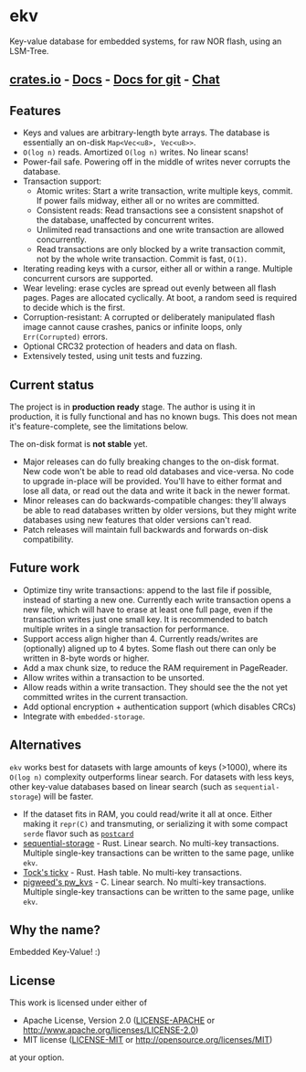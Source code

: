 # ekv

Key-value database for embedded systems, for raw NOR flash, using an LSM-Tree.

## <a href="https://crates.io/crates/ekv">crates.io</a> - <a href="https://docs.rs/ekv">Docs</a> - <a href="https://docs.embassy.dev/ekv">Docs for git</a> - <a href="https://matrix.to/#/#ekv:matrix.org">Chat</a>

## Features

- Keys and values are arbitrary-length byte arrays. The database is essentially an on-disk `Map<Vec<u8>, Vec<u8>>`.
- `O(log n)` reads. Amortized `O(log n)` writes. No linear scans!
- Power-fail safe. Powering off in the middle of writes never corrupts the database.
- Transaction support:
  - Atomic writes: Start a write transaction, write multiple keys, commit. If power fails midway, either all or no writes are committed.
  - Consistent reads: Read transactions see a consistent snapshot of the database, unaffected by concurrent writes.
  - Unlimited read transactions and one write transaction are allowed concurrently.
  - Read transactions are only blocked by a write transaction commit, not by the whole write transaction. Commit is fast, `O(1)`.
- Iterating reading keys with a cursor, either all or within a range. Multiple concurrent cursors are supported.
- Wear leveling: erase cycles are spread out evenly between all flash pages. Pages are allocated cyclically. At boot, a random seed is required to decide which is the first.
- Corruption-resistant: A corrupted or deliberately manipulated flash image cannot cause crashes, panics or infinite loops, only `Err(Corrupted)` errors.
- Optional CRC32 protection of headers and data on flash.
- Extensively tested, using unit tests and fuzzing.

## Current status

The project is in **production ready** stage. The author is using it in production, it is fully functional and has no known bugs. This does not mean it's feature-complete, see the limitations below.

The on-disk format is **not stable** yet. 
- Major releases can do fully breaking changes to the on-disk format. New code won't be able to read old databases and vice-versa. No code to upgrade in-place will be provided. You'll have to either format and lose all data, or read out the data and write it back in the newer format.
- Minor releases can do backwards-compatible changes: they'll always be able to read databases written by older versions, but they might write databases using new features that older versions can't read.
- Patch releases will maintain full backwards and forwards on-disk compatibility.

## Future work

- Optimize tiny write transactions: append to the last file if possible, instead of starting a new one. Currently each write transaction opens a new file, which will have to erase at least one full page, even if the transaction writes just one small key. It is recommended to batch multiple writes in a single transaction
for performance.
- Support access align higher than 4. Currently reads/writes are (optionally) aligned up to 4 bytes. Some flash out there can only be written in 8-byte words or higher.
- Add a max chunk size, to reduce the RAM requirement in PageReader.
- Allow writes within a transaction to be unsorted.
- Allow reads within a write transaction. They should see the the not yet committed writes in the current transaction.
- Add optional encryption + authentication support (which disables CRCs)
- Integrate with `embedded-storage`.

## Alternatives

`ekv` works best for datasets with large amounts of keys (>1000), where its `O(log n)` complexity outperforms linear search. For datasets with less keys, other key-value databases based on linear search (such as `sequential-storage`) will be faster.

- If the dataset fits in RAM, you could read/write it all at once. Either making it `repr(C)` and transmuting, or serializing it with some compact `serde` flavor such as [`postcard`](https://docs.rs/postcard)
- [sequential-storage](https://docs.rs/sequential-storage) - Rust. Linear search. No multi-key transactions. Multiple single-key transactions can be written to the same page, unlike `ekv`.
- [Tock's tickv](https://docs.rs/tickv) - Rust. Hash table. No multi-key transactions.
- [pigweed's pw_kvs](https://pigweed.dev/pw_kvs/) - C. Linear search. No multi-key transactions. Multiple single-key transactions can be written to the same page, unlike `ekv`.

## Why the name?

Embedded Key-Value! :)

## License

This work is licensed under either of

- Apache License, Version 2.0 ([LICENSE-APACHE](LICENSE-APACHE) or
  <http://www.apache.org/licenses/LICENSE-2.0>)
- MIT license ([LICENSE-MIT](LICENSE-MIT) or <http://opensource.org/licenses/MIT>)

at your option.
